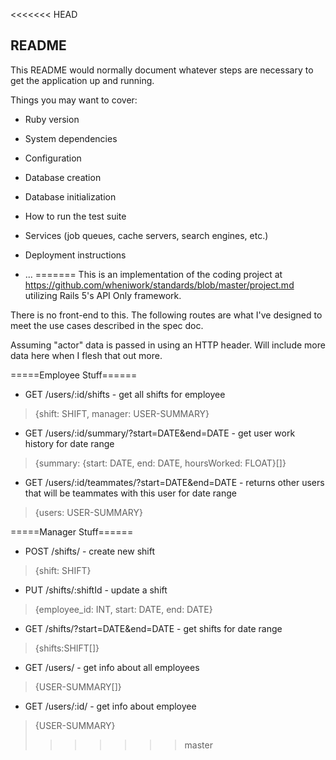 <<<<<<< HEAD
## README

This README would normally document whatever steps are necessary to get the
application up and running.

Things you may want to cover:

* Ruby version

* System dependencies

* Configuration

* Database creation

* Database initialization

* How to run the test suite

* Services (job queues, cache servers, search engines, etc.)

* Deployment instructions

* ...
=======
This is an implementation of the coding project at https://github.com/wheniwork/standards/blob/master/project.md utilizing Rails 5's API Only framework.


There is no front-end to this.  The following routes are what I've designed to meet the use cases described in the spec doc.

Assuming "actor" data is passed in using an HTTP header.  Will include more data here when I flesh that out more.


=====Employee Stuff======
- GET /users/:id/shifts - get all shifts for employee
> {shift: SHIFT, manager: USER-SUMMARY}

- GET /users/:id/summary/?start=DATE&end=DATE - get user work history for date range
> {summary: {start: DATE, end: DATE, hoursWorked: FLOAT}[]}

- GET /users/:id/teammates/?start=DATE&end=DATE - returns other users that will be teammates with this user for date range
> {users: USER-SUMMARY}

=====Manager Stuff======
- POST /shifts/ - create new shift
> {shift: SHIFT}

- PUT /shifts/:shiftId - update a shift
> {employee_id: INT, start: DATE, end: DATE}

- GET /shifts/?start=DATE&end=DATE - get shifts for date range
> {shifts:SHIFT[]}

- GET /users/ - get info about all employees
> {USER-SUMMARY[]}

- GET /users/:id/ - get info about employee
> {USER-SUMMARY}
>>>>>>> master
